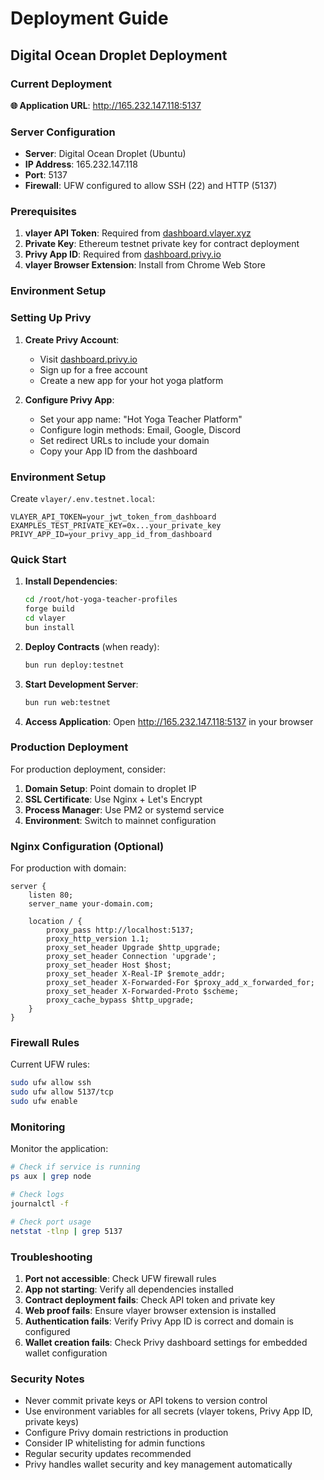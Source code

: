 # Deployment Guide

## Digital Ocean Droplet Deployment

### Current Deployment

**🌐 Application URL**: http://165.232.147.118:5137

### Server Configuration

- **Server**: Digital Ocean Droplet (Ubuntu)
- **IP Address**: 165.232.147.118
- **Port**: 5137
- **Firewall**: UFW configured to allow SSH (22) and HTTP (5137)

### Prerequisites

1. **vlayer API Token**: Required from [dashboard.vlayer.xyz](https://dashboard.vlayer.xyz)
2. **Private Key**: Ethereum testnet private key for contract deployment
3. **Privy App ID**: Required from [dashboard.privy.io](https://dashboard.privy.io)
4. **vlayer Browser Extension**: Install from Chrome Web Store

### Environment Setup

### Setting Up Privy

1. **Create Privy Account**:
   - Visit [dashboard.privy.io](https://dashboard.privy.io)
   - Sign up for a free account
   - Create a new app for your hot yoga platform

2. **Configure Privy App**:
   - Set your app name: "Hot Yoga Teacher Platform"
   - Configure login methods: Email, Google, Discord
   - Set redirect URLs to include your domain
   - Copy your App ID from the dashboard

### Environment Setup

Create `vlayer/.env.testnet.local`:
```env
VLAYER_API_TOKEN=your_jwt_token_from_dashboard
EXAMPLES_TEST_PRIVATE_KEY=0x...your_private_key
PRIVY_APP_ID=your_privy_app_id_from_dashboard
```

### Quick Start

1. **Install Dependencies**:
   ```bash
   cd /root/hot-yoga-teacher-profiles
   forge build
   cd vlayer
   bun install
   ```

2. **Deploy Contracts** (when ready):
   ```bash
   bun run deploy:testnet
   ```

3. **Start Development Server**:
   ```bash
   bun run web:testnet
   ```

4. **Access Application**:
   Open http://165.232.147.118:5137 in your browser

### Production Deployment

For production deployment, consider:

1. **Domain Setup**: Point domain to droplet IP
2. **SSL Certificate**: Use Nginx + Let's Encrypt
3. **Process Manager**: Use PM2 or systemd service
4. **Environment**: Switch to mainnet configuration

### Nginx Configuration (Optional)

For production with domain:

```nginx
server {
    listen 80;
    server_name your-domain.com;

    location / {
        proxy_pass http://localhost:5137;
        proxy_http_version 1.1;
        proxy_set_header Upgrade $http_upgrade;
        proxy_set_header Connection 'upgrade';
        proxy_set_header Host $host;
        proxy_set_header X-Real-IP $remote_addr;
        proxy_set_header X-Forwarded-For $proxy_add_x_forwarded_for;
        proxy_set_header X-Forwarded-Proto $scheme;
        proxy_cache_bypass $http_upgrade;
    }
}
```

### Firewall Rules

Current UFW rules:
```bash
sudo ufw allow ssh
sudo ufw allow 5137/tcp
sudo ufw enable
```

### Monitoring

Monitor the application:
```bash
# Check if service is running
ps aux | grep node

# Check logs
journalctl -f

# Check port usage
netstat -tlnp | grep 5137
```

### Troubleshooting

1. **Port not accessible**: Check UFW firewall rules
2. **App not starting**: Verify all dependencies installed
3. **Contract deployment fails**: Check API token and private key
4. **Web proof fails**: Ensure vlayer browser extension is installed
5. **Authentication fails**: Verify Privy App ID is correct and domain is configured
6. **Wallet creation fails**: Check Privy dashboard settings for embedded wallet configuration

### Security Notes

- Never commit private keys or API tokens to version control
- Use environment variables for all secrets (vlayer tokens, Privy App ID, private keys)
- Configure Privy domain restrictions in production
- Consider IP whitelisting for admin functions
- Regular security updates recommended
- Privy handles wallet security and key management automatically